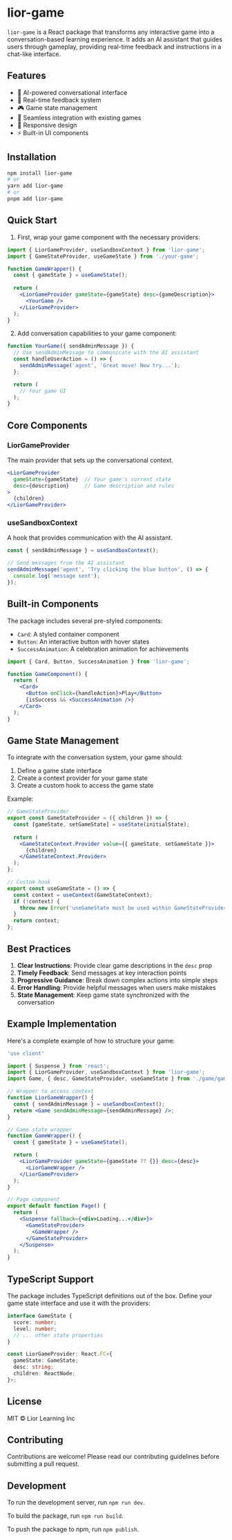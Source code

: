 # lior-game

`lior-game` is a React package that transforms any interactive game into a conversation-based learning experience. It adds an AI assistant that guides users through gameplay, providing real-time feedback and instructions in a chat-like interface.

## Features

- 🤖 AI-powered conversational interface
- 💬 Real-time feedback system
- 🎮 Game state management
- 🔄 Seamless integration with existing games
- 📱 Responsive design
- ⚡ Built-in UI components

## Installation

```bash
npm install lior-game
# or
yarn add lior-game
# or
pnpm add lior-game
```

## Quick Start

1. First, wrap your game component with the necessary providers:

```jsx
import { LiorGameProvider, useSandboxContext } from 'lior-game';
import { GameStateProvider, useGameState } from './your-game';

function GameWrapper() {
  const { gameState } = useGameState();
  
  return (
    <LiorGameProvider gameState={gameState} desc={gameDescription}>
      <YourGame />
    </LiorGameProvider>
  );
}
```

2. Add conversation capabilities to your game component:

```jsx
function YourGame({ sendAdminMessage }) {
  // Use sendAdminMessage to communicate with the AI assistant
  const handleUserAction = () => {
    sendAdminMessage('agent', 'Great move! Now try...');
  };

  return (
    // Your game UI
  );
}
```

## Core Components

### LiorGameProvider

The main provider that sets up the conversational context.

```jsx
<LiorGameProvider 
  gameState={gameState}  // Your game's current state
  desc={description}     // Game description and rules
>
  {children}
</LiorGameProvider>
```

### useSandboxContext

A hook that provides communication with the AI assistant.

```jsx
const { sendAdminMessage } = useSandboxContext();

// Send messages from the AI assistant
sendAdminMessage('agent', 'Try clicking the blue button', () => {
  console.log('message sent');
});
```

## Built-in Components

The package includes several pre-styled components:

- `Card`: A styled container component
- `Button`: An interactive button with hover states
- `SuccessAnimation`: A celebration animation for achievements

```jsx
import { Card, Button, SuccessAnimation } from 'lior-game';

function GameComponent() {
  return (
    <Card>
      <Button onClick={handleAction}>Play</Button>
      {isSuccess && <SuccessAnimation />}
    </Card>
  );
}
```

## Game State Management

To integrate with the conversation system, your game should:

1. Define a game state interface
2. Create a context provider for your game state
3. Create a custom hook to access the game state

Example:

```jsx
// GameStateProvider
export const GameStateProvider = ({ children }) => {
  const [gameState, setGameState] = useState(initialState);
  
  return (
    <GameStateContext.Provider value={{ gameState, setGameState }}>
      {children}
    </GameStateContext.Provider>
  );
};

// Custom hook
export const useGameState = () => {
  const context = useContext(GameStateContext);
  if (!context) {
    throw new Error('useGameState must be used within GameStateProvider');
  }
  return context;
};
```

## Best Practices

1. **Clear Instructions**: Provide clear game descriptions in the `desc` prop
2. **Timely Feedback**: Send messages at key interaction points
3. **Progressive Guidance**: Break down complex actions into simple steps
4. **Error Handling**: Provide helpful messages when users make mistakes
5. **State Management**: Keep game state synchronized with the conversation

## Example Implementation

Here's a complete example of how to structure your game:

```jsx
'use client'

import { Suspense } from 'react';
import { LiorGameProvider, useSandboxContext } from 'lior-game';
import Game, { desc, GameStateProvider, useGameState } from './game/game';

// Wrapper to access context
function LiorGameWrapper() {
  const { sendAdminMessage } = useSandboxContext();
  return <Game sendAdminMessage={sendAdminMessage} />;
}

// Game state wrapper
function GameWrapper() {
  const { gameState } = useGameState();

  return (
    <LiorGameProvider gameState={gameState ?? {}} desc={desc}>
      <LiorGameWrapper />
    </LiorGameProvider>
  );
}

// Page component
export default function Page() {
  return (
    <Suspense fallback={<div>Loading...</div>}>
      <GameStateProvider>
        <GameWrapper />
      </GameStateProvider>
    </Suspense>
  );
}
```

## TypeScript Support

The package includes TypeScript definitions out of the box. Define your game state interface and use it with the providers:

```typescript
interface GameState {
  score: number;
  level: number;
  // ... other state properties
}

const LiorGameProvider: React.FC<{
  gameState: GameState;
  desc: string;
  children: ReactNode;
}>;
```

## License

MIT © Lior Learning Inc

## Contributing

Contributions are welcome! Please read our contributing guidelines before submitting a pull request.

## Development

To run the development server, run `npm run dev`.

To build the package, run `npm run build`.

To push the package to npm, run `npm publish`.